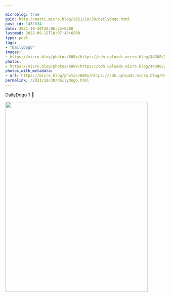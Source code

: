 ```yaml
---

microblog: true
guid: http://matti.micro.blog/2021/10/30/dailydogo.html
post_id: 1432834
date: 2021-10-30T20:06:33+0200
lastmod: 2022-09-12T10:07:43+0200
type: post
tags:
- "DailyDogo"
images:
- https://micro.blog/photos/600x/https://cdn.uploads.micro.blog/44388/2021/dd7fdf28cb.jpg
photos:
- https://micro.blog/photos/600x/https://cdn.uploads.micro.blog/44388/2021/dd7fdf28cb.jpg
photos_with_metadata:
- url: https://micro.blog/photos/600x/https://cdn.uploads.micro.blog/44388/2021/dd7fdf28cb.jpg
permalink: /2021/10/30/dailydogo.html
---
```

DailyDogo 1 🐶

<img src="/media/uploads/2021/dd7fdf28cb.jpg" width="450" height="600" alt="" />
